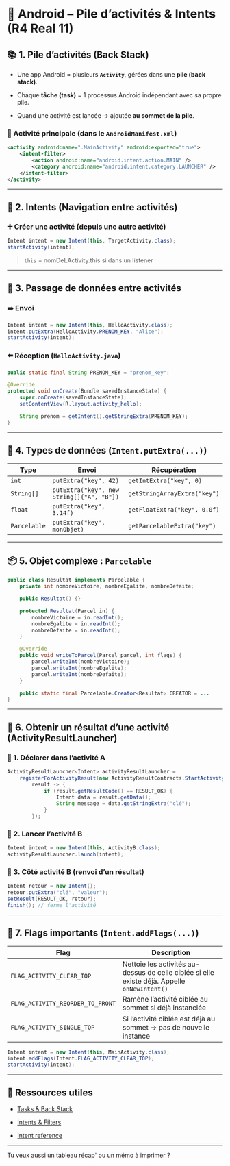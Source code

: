 # 📲 Android – Pile d’activités & Intents (R4 Real 11)

## 📚 1. Pile d’activités (Back Stack)

- Une app Android = plusieurs **`Activity`**, gérées dans une **pile (back stack)**.
    
- Chaque **tâche (task)** = 1 processus Android indépendant avec sa propre pile.
    
- Quand une activité est lancée → ajoutée **au sommet de la pile**.
    

### 🎯 Activité principale (dans le `AndroidManifest.xml`)

```xml
<activity android:name=".MainActivity" android:exported="true">
    <intent-filter>
        <action android:name="android.intent.action.MAIN" />
        <category android:name="android.intent.category.LAUNCHER" />
    </intent-filter>
</activity>
```

---

## 🧭 2. Intents (Navigation entre activités)

### ➕ Créer une activité (depuis une autre activité)

```java
Intent intent = new Intent(this, TargetActivity.class);
startActivity(intent);
```

> `this` = nomDeLActivity.this si dans un listener

---

## 📩 3. Passage de données entre activités

### ➡️ Envoi

```java
Intent intent = new Intent(this, HelloActivity.class);
intent.putExtra(HelloActivity.PRENOM_KEY, "Alice");
startActivity(intent);
```

### ⬅️ Réception (`HelloActivity.java`)

```java
public static final String PRENOM_KEY = "prenom_key";

@Override
protected void onCreate(Bundle savedInstanceState) {
    super.onCreate(savedInstanceState);
    setContentView(R.layout.activity_hello);

    String prenom = getIntent().getStringExtra(PRENOM_KEY);
}
```

---

## 🧳 4. Types de données (`Intent.putExtra(...)`)

|Type|Envoi|Récupération|
|---|---|---|
|`int`|`putExtra("key", 42)`|`getIntExtra("key", 0)`|
|`String[]`|`putExtra("key", new String[]{"A", "B"})`|`getStringArrayExtra("key")`|
|`float`|`putExtra("key", 3.14f)`|`getFloatExtra("key", 0.0f)`|
|`Parcelable`|`putExtra("key", monObjet)`|`getParcelableExtra("key")`|

---

## 📦 5. Objet complexe : `Parcelable`

```java
public class Resultat implements Parcelable {
    private int nombreVictoire, nombreEgalite, nombreDefaite;

    public Resultat() {}

    protected Resultat(Parcel in) {
        nombreVictoire = in.readInt();
        nombreEgalite = in.readInt();
        nombreDefaite = in.readInt();
    }

    @Override
    public void writeToParcel(Parcel parcel, int flags) {
        parcel.writeInt(nombreVictoire);
        parcel.writeInt(nombreEgalite);
        parcel.writeInt(nombreDefaite);
    }

    public static final Parcelable.Creator<Resultat> CREATOR = ...
}
```

---

## 🔄 6. Obtenir un **résultat** d’une activité (ActivityResultLauncher)

### 🔧 1. Déclarer dans l’activité A

```java
ActivityResultLauncher<Intent> activityResultLauncher =
    registerForActivityResult(new ActivityResultContracts.StartActivityForResult(),
        result -> {
            if (result.getResultCode() == RESULT_OK) {
                Intent data = result.getData();
                String message = data.getStringExtra("clé");
            }
        });
```

### 🚀 2. Lancer l’activité B

```java
Intent intent = new Intent(this, ActivityB.class);
activityResultLauncher.launch(intent);
```

### 🛑 3. Côté activité B (renvoi d’un résultat)

```java
Intent retour = new Intent();
retour.putExtra("clé", "valeur");
setResult(RESULT_OK, retour);
finish(); // ferme l'activité
```

---

## 🚩 7. Flags importants (`Intent.addFlags(...)`)

|Flag|Description|
|---|---|
|`FLAG_ACTIVITY_CLEAR_TOP`|Nettoie les activités au-dessus de celle ciblée si elle existe déjà. Appelle `onNewIntent()`|
|`FLAG_ACTIVITY_REORDER_TO_FRONT`|Ramène l’activité ciblée au sommet si déjà instanciée|
|`FLAG_ACTIVITY_SINGLE_TOP`|Si l’activité ciblée est déjà au sommet → pas de nouvelle instance|

```java
Intent intent = new Intent(this, MainActivity.class);
intent.addFlags(Intent.FLAG_ACTIVITY_CLEAR_TOP);
startActivity(intent);
```

---

## 🔗 Ressources utiles

- [Tasks & Back Stack](https://developer.android.com/guide/components/tasks-and-back-stack)
    
- [Intents & Filters](https://developer.android.com/guide/components/intents-filters)
    
- [Intent reference](https://developer.android.com/reference/android/content/Intent)
    

---

Tu veux aussi un tableau récap' ou un mémo à imprimer ?